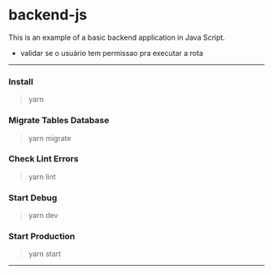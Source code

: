 # backend-js
This is an example of a basic backend application in Java Script.

 - validar se o usuário tem permissao pra executar a rota
---

### Install
 > yarn

### Migrate Tables Database
 > yarn migrate

### Check Lint Errors
 > yarn lint

### Start Debug
 > yarn dev

### Start Production
 > yarn start

 ---

